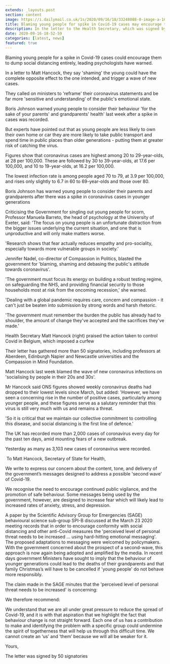 ```yaml
---
extends: _layouts.post
section: content
image: https://i.dailymail.co.uk/1s/2020/09/16/18/33248088-0-image-a-10_1600278442811.jpg 
title: Blaming young people for spike in Covid-19 cases may encourage them to give up on social distancing 
description: In the letter to the Health Secretary, which was signed by more than 50 people, they said that shaming the young was unproductive and could cause a break down in co-operation. 
date: 2020-09-16-18-52-59 
categories: [latest, news] 
featured: true 
--- 
```

Blaming young people for a spike in Covid-19 cases could encourage them to dump social distancing entirely, leading psychologists have warned.

In a letter to Matt Hancock, they say 'shaming' the young could have the complete opposite effect to the one intended, and trigger a wave of new cases.

They called on ministers to 'reframe' their coronavirus statements and be far more 'sensitive and understanding' of the public's emotional state.

Boris Johnson warned young people to consider their behaviour 'for the sake of your parents' and grandparents' health' last week after a spike in cases was recorded. 

But experts have pointed out that as young people are less likely to own their own home or car they are more likely to take public transport and spend time in public places than older generations - putting them at greater risk of catching the virus.

Figures show that coronavirus cases are highest among 20 to 29-year-olds, at 28 per 100,000. These are followed by 30 to 39-year-olds, at 17.6 per 100,000, and 10 to 19-year-olds, at 16.2 per 100,000.

The lowest infection rate is among people aged 70 to 79, at 3.9 per 100,000, and rises only slightly to 6.7 in 60 to 69-year-olds and those over 80.



Boris Johnson has warned young people to consider their parents and grandparents after there was a spike in coronavirus cases in younger generations

Criticising the Government for singling out young people for scorn, Professor Manuela Barreto, the head of psychology at the University of Exeter, said: 'The focus on young people is an unfortunate distraction from the bigger issues underlying the current situation, and one that is unproductive and will only make matters worse.

'Research shows that fear actually reduces empathy and pro-sociality, especially towards more vulnerable groups in society.'

Jennifer Nadel, co-director of Compassion in Politics, blasted the government for 'blaming, shaming and debasing the public's attitude towards coronavirus'.

'The government must focus its energy on building a robust testing regime, on safeguarding the NHS, and providing financial security to those households most at risk from the oncoming recession,' she warned. 

'Dealing with a global pandemic requires care, concern and compassion - it can't just be beaten into submission by strong words and harsh rhetoric.

'The government must remember the burden the public has already had to shoulder, the amount of change they've accepted and the sacrifices they've made.'

Health Secretary Matt Hancock (right) praised the action taken to control Covid in Belgium, which imposed a curfew

Their letter has gathered more than 50 signatories, including professors at Aberdeen, Edinburgh Napier and Newcastle universities and the Compassion in Mind Foundation.

Matt Hancock last week blamed the wave of new coronavirus infections on 'socialising by people in their 20s and 30s'.

Mr Hancock said ONS figures showed weekly coronavirus deaths had dropped to their lowest levels since March, but added: 'However, we have seen a concerning rise in the number of positive cases, particularly among younger people, and these figures serve as a salutary reminder that this virus is still very much with us and remains a threat.

'So it is critical that we maintain our collective commitment to controlling this disease, and social distancing is the first line of defence.' 

The UK has recorded more than 2,000 cases of coronavirus every day for the past ten days, amid mounting fears of a new outbreak.

Yesterday as many as 3,103 new cases of coronavirus were recorded. 





 To Matt Hancock, Secretary of State for Health,

We write to express our concern about the content, tone, and delivery of the government’s messages designed to address a possible 'second wave' of Covid-19.

We recognise the need to encourage continued public vigilance, and the promotion of safe behaviour. Some messages being used by the government, however, are designed to increase fear which will likely lead to increased rates of anxiety, stress, and depression.

A paper by the Scientific Advisory Group for Emergencies (SAGE) behavioural science sub-group SPI-B discussed at the March 23 2020 meeting records that in order to encourage conformity with social distancing and other anti-Covid measures the 'perceived level of personal threat needs to be increased … using hard-hitting emotional messaging'. The proposed adaptations to messaging were welcomed by policymakers. With the government concerned about the prospect of a second-wave, this approach is now again being adopted and amplified by the media. In recent days government Ministers have sought to imply that the behaviour of younger generations could lead to the deaths of their grandparents and that family Christmas’s will have to be cancelled if 'young people' do not behave more responsibly.

The claim made in the SAGE minutes that the 'perceived level of personal threat needs to be increased' is concerning:

We therefore recommend:

We understand that we are all under great pressure to reduce the spread of Covid-19, and it is with that aspiration that we highlight the fact that behaviour change is not straight forward. Each one of us has a contribution to make and identifying the problem with a specific group could undermine the spirit of togetherness that will help us through this difficult time. We cannot create an ‘us’ and ‘them’ because we will all be weaker for it.

Yours,

The letter was signed by 50 signatories

